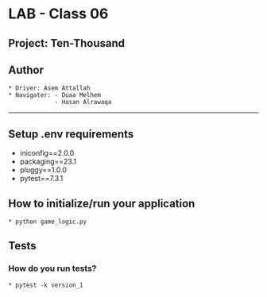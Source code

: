 # LAB - Class 06

## Project: Ten-Thousand

## Author

    * Driver: Asem Attallah
    * Navigater: - Duaa Melhem
                 - Hasan Alrawaqa
<hr>

## Setup .env requirements

* iniconfig==2.0.0
* packaging==23.1
* pluggy==1.0.0
* pytest==7.3.1

## How to initialize/run your application

    * python game_logic.py

## Tests

### How do you run tests?

    * pytest -k version_1
